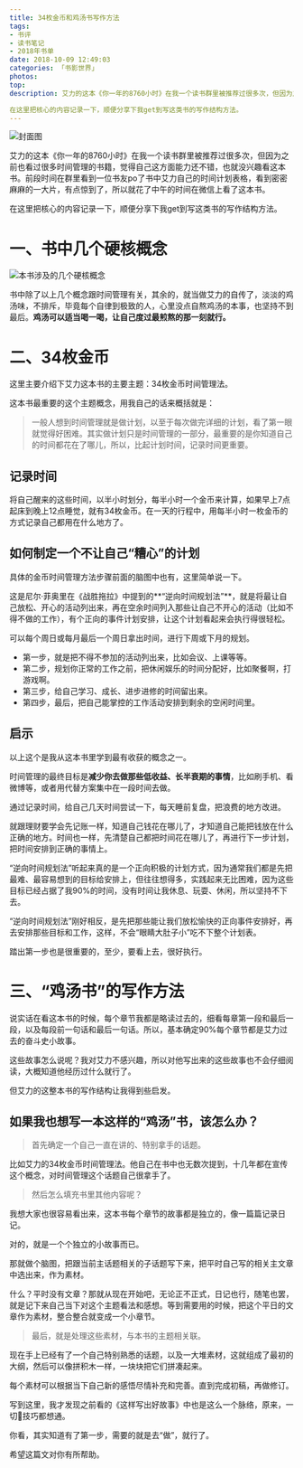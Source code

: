 ```yaml
---
title: 34枚金币和鸡汤书写作方法
tags:
- 书评
- 读书笔记
- 2018年书单
date: 2018-10-09 12:49:03
categories: 「书影世界」
photos:
top:
description: 艾力的这本《你一年的8760小时》在我一个读书群里被推荐过很多次，但因为之前也看过很多时间管理的书籍，觉得自己这方面能力还不错，也就没兴趣看这本书。前段时间在群里看到一位书友po了书中艾力自己的时间计划表格，看到密密麻麻的一大片，有点惊到了，所以就花了中午的时间在微信上看了这本书。

在这里把核心的内容记录一下，顺便分享下我get到写这类书的写作结构方法。
---
```

![封面图](封面.jpg)

艾力的这本《你一年的8760小时》在我一个读书群里被推荐过很多次，但因为之前也看过很多时间管理的书籍，觉得自己这方面能力还不错，也就没兴趣看这本书。前段时间在群里看到一位书友po了书中艾力自己的时间计划表格，看到密密麻麻的一大片，有点惊到了，所以就花了中午的时间在微信上看了这本书。

在这里把核心的内容记录一下，顺便分享下我get到写这类书的写作结构方法。

# 一、书中几个硬核概念

![本书涉及的几个硬核概念](金币.png)

书中除了以上几个概念跟时间管理有关，其余的，就当做艾力的自传了，淡淡的鸡汤味，不排斥，毕竟每个自律到极致的人，心里没点自熬鸡汤的本事，也坚持不到最后。**鸡汤可以适当喝一喝，让自己度过最煎熬的那一刻就行。**

# 二、34枚金币

这里主要介绍下艾力这本书的主要主题：34枚金币时间管理法。

这本书最重要的这个主题概念，用我自己的话来概括就是：

>一般人想到时间管理就是做计划，以至于每次做完详细的计划，看了第一眼就觉得好困难。其实做计划只是时间管理的一部分，最重要的是你知道自己的时间都花在了哪儿，所以，比起计划时间，记录时间更重要。

## 记录时间

将自己醒来的这些时间，以半小时划分，每半小时一个金币来计算，如果早上7点起床到晚上12点睡觉，就有34枚金币。在一天的行程中，用每半小时一枚金币的方式记录自己都用在什么地方了。

## 如何制定一个不让自己“糟心”的计划

具体的金币时间管理方法步骤前面的脑图中也有，这里简单说一下。

这是尼尔·菲奥里在《战胜拖拉》中提到的**“逆向时间规划法”**，就是将最让自己放松、开心的活动列出来，再在空余时间列入那些让自己不开心的活动（比如不得不做的工作），有个正向的事件计划安排，让这个计划看起来会执行得很轻松。

可以每个周日或每月最后一个周日拿出时间，进行下周或下月的规划。

- 第一步，就是把不得不参加的活动列出来，比如会议、上课等等。
- 第二步，规划你正常的工作之前，把休闲娱乐的时间分配好，比如聚餐啊，打游戏啊。
- 第三步，给自己学习、成长、进步进修的时间留出来。
- 第四步，最后，把自己能掌控的工作活动安排到剩余的空闲时间里。

## 启示

以上这个是我从这本书里学到最有收获的概念之一。

时间管理的最终目标是**减少你去做那些低收益、长半衰期的事情**，比如刷手机、看微博等，或者用代替方案集中在一段时间去做。

通过记录时间，给自己几天时间尝试一下，每天睡前复盘，把浪费的地方改进。

就跟理财要学会先记账一样，知道自己钱花在哪儿了，才知道自己能把钱放在什么正确的地方。时间也一样，先清楚自己都把时间花在哪儿了，再进行下一步计划，把时间安排到正确的事情上。

“逆向时间规划法”听起来真的是一个正向积极的计划方式，因为通常我们都是先把最难、最容易想到的目标给安排上，但往往想得多，实践起来无比困难，因为这些目标已经占据了我90%的时间，没有时间让我休息、玩耍、休闲，所以坚持不下去。

“逆向时间规划法”刚好相反，是先把那些能让我们放松愉快的正向事件安排好，再去安排那些目标和工作，这样，不会“眼睛大肚子小”吃不下整个计划表。

踏出第一步也是很重要的，至少，要看上去，很好执行。

# 三、“鸡汤书”的写作方法

说实话在看这本书的时候，每个章节我都是略读过去的，细看每章第一段和最后一段，以及每段前一句话和最后一句话。所以，基本确定90%每个章节都是艾力过去的奋斗史小故事。

这些故事怎么说呢？我对艾力不感兴趣，所以对他写出来的这些故事也不会仔细阅读，大概知道他经历过什么就行了。

但艾力的这整本书的写作结构让我得到些启发。

## 如果我也想写一本这样的“鸡汤”书，该怎么办？

>首先确定一个自己一直在讲的、特别拿手的话题。

比如艾力的34枚金币时间管理法。他自己在书中也无数次提到，十几年都在宣传这个概念，对时间管理这个话题自己很拿手了。

>然后怎么填充书里其他内容呢？

我想大家也很容易看出来，这本书每个章节的故事都是独立的，像一篇篇记录日记。

对的，就是一个个独立的小故事而已。

那就做个脑图，把跟当前主话题相关的子话题写下来，把平时自己写的相关主文章中选出来，作为素材。

什么？平时没有文章？那就从现在开始吧，无论正不正式，日记也行，随笔也罢，就是记下来自己当下对这个主题看法和感想。等到需要用的时候，把这个平日的文章作为素材，整合整合就变成一个小章节。

>最后，就是处理这些素材，与本书的主题相关联。

现在手上已经有了一个自己特别熟悉的话题，以及一大堆素材，这就组成了最初的大纲，然后可以像拼积木一样，一块块把它们拼凑起来。

每个素材可以根据当下自己新的感悟尽情补充和完善。直到完成初稿，再做修订。

写到这里，我才发现之前看的《这样写出好故事》中也是这么一个脉络，原来，一切技巧都想通。

你看，其实知道有了第一步，需要的就是去“做”，就行了。

希望这篇文对你有所帮助。